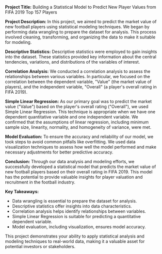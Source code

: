 **Project Title:** Building a Statistical Model to Predict New Player Values from FIFA 2019 Top 157 Players

**Project Description:**
In this project, we aimed to predict the market value of new football players using statistical modeling techniques. We began by performing data wrangling to prepare the dataset for analysis. This process involved cleaning, transforming, and organizing the data to make it suitable for modeling.

**Descriptive Statistics:**
Descriptive statistics were employed to gain insights into the dataset. These statistics provided key information about the central tendencies, variations, and distributions of the variables of interest.

**Correlation Analysis:**
We conducted a correlation analysis to assess the relationships between various variables. In particular, we focused on the correlation between the dependent variable, "Value" (the market value of players), and the independent variable, "Overall" (a player's overall rating in FIFA 2019).

**Simple Linear Regression:**
As our primary goal was to predict the market value ("Value") based on the player's overall rating ("Overall"), we used Simple Linear Regression. This technique is appropriate when we have one dependent quantitative variable and one independent variable. We confirmed that the assumptions of linear regression, including minimum sample size, linearity, normality, and homogeneity of variance, were met.

**Model Evaluation:**
To ensure the accuracy and reliability of our model, we took steps to avoid common pitfalls like overfitting. We used data visualization techniques to assess how well the model performed and make necessary adjustments for better predictive accuracy.

**Conclusion:**
Through our data analysis and modeling efforts, we successfully developed a statistical model that predicts the market value of new football players based on their overall rating in FIFA 2019. This model has the potential to provide valuable insights for player valuation and recruitment in the football industry.

**Key Takeaways:**
- Data wrangling is essential to prepare the dataset for analysis.
- Descriptive statistics offer insights into data characteristics.
- Correlation analysis helps identify relationships between variables.
- Simple Linear Regression is suitable for predicting a quantitative dependent variable.
- Model evaluation, including visualization, ensures model accuracy.

This project demonstrates your ability to apply statistical analysis and modeling techniques to real-world data, making it a valuable asset for potential investors or stakeholders.
